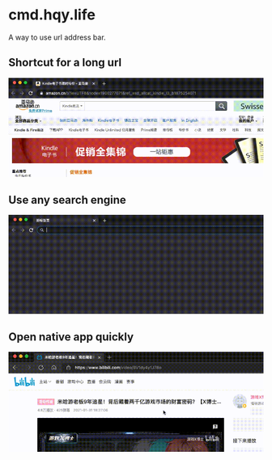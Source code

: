 # cmd.hqy.life
A way to use url address bar.
## Shortcut for a long url
![](docs/imgs/shortcut-for-url.gif)
## Use any search engine
![](docs/imgs/any-search-engine.gif)
## Open native app quickly
![](docs/imgs/open-native-app.gif)